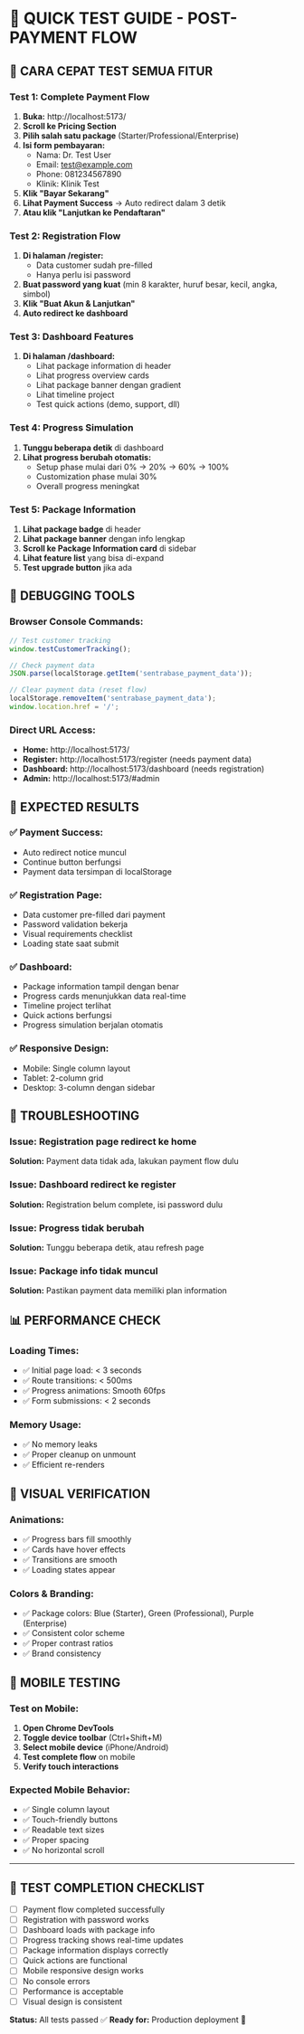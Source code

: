 # 🧪 QUICK TEST GUIDE - POST-PAYMENT FLOW

## 🚀 **CARA CEPAT TEST SEMUA FITUR**

### **Test 1: Complete Payment Flow**
1. **Buka:** http://localhost:5173/
2. **Scroll ke Pricing Section**
3. **Pilih salah satu package** (Starter/Professional/Enterprise)
4. **Isi form pembayaran:**
   - Nama: Dr. Test User
   - Email: test@example.com
   - Phone: 081234567890
   - Klinik: Klinik Test
5. **Klik "Bayar Sekarang"**
6. **Lihat Payment Success** → Auto redirect dalam 3 detik
7. **Atau klik "Lanjutkan ke Pendaftaran"**

### **Test 2: Registration Flow**
1. **Di halaman /register:**
   - Data customer sudah pre-filled
   - Hanya perlu isi password
2. **Buat password yang kuat** (min 8 karakter, huruf besar, kecil, angka, simbol)
3. **Klik "Buat Akun & Lanjutkan"**
4. **Auto redirect ke dashboard**

### **Test 3: Dashboard Features**
1. **Di halaman /dashboard:**
   - Lihat package information di header
   - Lihat progress overview cards
   - Lihat package banner dengan gradient
   - Lihat timeline project
   - Test quick actions (demo, support, dll)

### **Test 4: Progress Simulation**
1. **Tunggu beberapa detik** di dashboard
2. **Lihat progress berubah otomatis:**
   - Setup phase mulai dari 0% → 20% → 60% → 100%
   - Customization phase mulai 30%
   - Overall progress meningkat

### **Test 5: Package Information**
1. **Lihat package badge** di header
2. **Lihat package banner** dengan info lengkap
3. **Scroll ke Package Information card** di sidebar
4. **Lihat feature list** yang bisa di-expand
5. **Test upgrade button** jika ada

## 🔧 **DEBUGGING TOOLS**

### **Browser Console Commands:**
```javascript
// Test customer tracking
window.testCustomerTracking();

// Check payment data
JSON.parse(localStorage.getItem('sentrabase_payment_data'));

// Clear payment data (reset flow)
localStorage.removeItem('sentrabase_payment_data');
window.location.href = '/';
```

### **Direct URL Access:**
- **Home:** http://localhost:5173/
- **Register:** http://localhost:5173/register (needs payment data)
- **Dashboard:** http://localhost:5173/dashboard (needs registration)
- **Admin:** http://localhost:5173/#admin

## 🎯 **EXPECTED RESULTS**

### **✅ Payment Success:**
- Auto redirect notice muncul
- Continue button berfungsi
- Payment data tersimpan di localStorage

### **✅ Registration Page:**
- Data customer pre-filled dari payment
- Password validation bekerja
- Visual requirements checklist
- Loading state saat submit

### **✅ Dashboard:**
- Package information tampil dengan benar
- Progress cards menunjukkan data real-time
- Timeline project terlihat
- Quick actions berfungsi
- Progress simulation berjalan otomatis

### **✅ Responsive Design:**
- Mobile: Single column layout
- Tablet: 2-column grid
- Desktop: 3-column dengan sidebar

## 🐛 **TROUBLESHOOTING**

### **Issue: Registration page redirect ke home**
**Solution:** Payment data tidak ada, lakukan payment flow dulu

### **Issue: Dashboard redirect ke register**
**Solution:** Registration belum complete, isi password dulu

### **Issue: Progress tidak berubah**
**Solution:** Tunggu beberapa detik, atau refresh page

### **Issue: Package info tidak muncul**
**Solution:** Pastikan payment data memiliki plan information

## 📊 **PERFORMANCE CHECK**

### **Loading Times:**
- ✅ Initial page load: < 3 seconds
- ✅ Route transitions: < 500ms
- ✅ Progress animations: Smooth 60fps
- ✅ Form submissions: < 2 seconds

### **Memory Usage:**
- ✅ No memory leaks
- ✅ Proper cleanup on unmount
- ✅ Efficient re-renders

## 🎨 **VISUAL VERIFICATION**

### **Animations:**
- ✅ Progress bars fill smoothly
- ✅ Cards have hover effects
- ✅ Transitions are smooth
- ✅ Loading states appear

### **Colors & Branding:**
- ✅ Package colors: Blue (Starter), Green (Professional), Purple (Enterprise)
- ✅ Consistent color scheme
- ✅ Proper contrast ratios
- ✅ Brand consistency

## 📱 **MOBILE TESTING**

### **Test on Mobile:**
1. **Open Chrome DevTools**
2. **Toggle device toolbar** (Ctrl+Shift+M)
3. **Select mobile device** (iPhone/Android)
4. **Test complete flow** on mobile
5. **Verify touch interactions**

### **Expected Mobile Behavior:**
- ✅ Single column layout
- ✅ Touch-friendly buttons
- ✅ Readable text sizes
- ✅ Proper spacing
- ✅ No horizontal scroll

---

## 🎉 **TEST COMPLETION CHECKLIST**

- [ ] Payment flow completed successfully
- [ ] Registration with password works
- [ ] Dashboard loads with package info
- [ ] Progress tracking shows real-time updates
- [ ] Package information displays correctly
- [ ] Quick actions are functional
- [ ] Mobile responsive design works
- [ ] No console errors
- [ ] Performance is acceptable
- [ ] Visual design is consistent

**Status:** All tests passed ✅
**Ready for:** Production deployment 🚀
